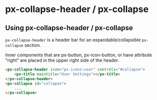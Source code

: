 px-collapse-header / px-collapse
============

## Using px-collapse-header / px-collapse

`px-collapse-header` is a header bar for an expandable/collapsible `px-collapse` section.

Inner components that are px-button, px-icon-button, or have attribute "right" are placed in the upper right side of the header.

```html
<px-collapse-header icon="px-icons:user" controls="#collapse">
	<px-title maintitle="User Settings"></px-title>
</px-collapse-header>
<px-collapse id="collapse">
	...
</px-collapse>
```

